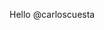 Hello @carloscuesta

<!--
Got a question ? Would you like to discuss something about hyper-materialshell theme, submit an issue describing your problem here!.
-->
